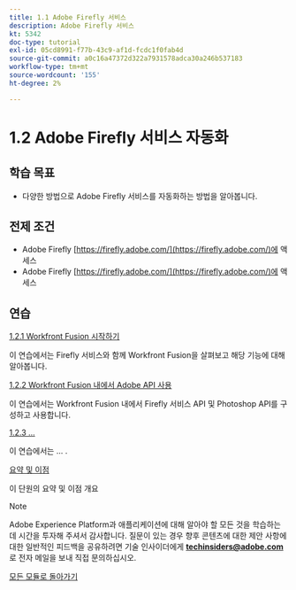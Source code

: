 ```yaml
---
title: 1.1 Adobe Firefly 서비스
description: Adobe Firefly 서비스
kt: 5342
doc-type: tutorial
exl-id: 05cd8991-f77b-43c9-af1d-fcdc1f0fab4d
source-git-commit: a0c16a47372d322a7931578adca30a246b537183
workflow-type: tm+mt
source-wordcount: '155'
ht-degree: 2%

---
```


# 1.2 Adobe Firefly 서비스 자동화

## 학습 목표

- 다양한 방법으로 Adobe Firefly 서비스를 자동화하는 방법을 알아봅니다.

## 전제 조건

- Adobe Firefly [https://firefly.adobe.com/](https://firefly.adobe.com/)에 액세스
- Adobe Firefly [https://firefly.adobe.com/](https://firefly.adobe.com/)에 액세스

## 연습

[1.2.1 Workfront Fusion 시작하기](./ex1.md)

이 연습에서는 Firefly 서비스와 함께 Workfront Fusion을 살펴보고 해당 기능에 대해 알아봅니다.

[1.2.2 Workfront Fusion 내에서 Adobe API 사용](./ex2.md)

이 연습에서는 Workfront Fusion 내에서 Firefly 서비스 API 및 Photoshop API를 구성하고 사용합니다.

[1.2.3 ...](./ex3.md)

이 연습에서는 ... .

[요약 및 이점](./summary.md)

이 단원의 요약 및 이점 개요

>[!NOTE]
>
>Adobe Experience Platform과 애플리케이션에 대해 알아야 할 모든 것을 학습하는 데 시간을 투자해 주셔서 감사합니다. 질문이 있는 경우 향후 콘텐츠에 대한 제안 사항에 대한 일반적인 피드백을 공유하려면 기술 인사이더에게 **techinsiders@adobe.com**&#x200B;로 전자 메일을 보내 직접 문의하십시오.

[모든 모듈로 돌아가기](../../../overview.md)
